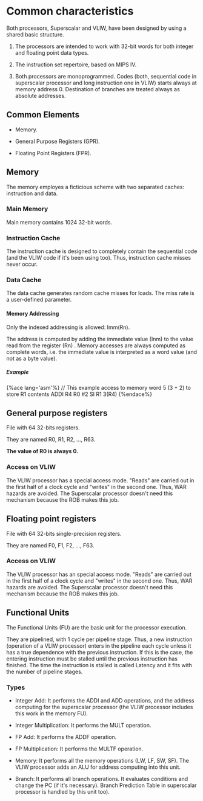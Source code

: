 

# Common characteristics

Both processors, Superscalar and VLIW, have been designed by using a shared basic structure.

1. The processors are intended to work with 32-bit words for both integer and floating point data types.

2. The instruction set repertoire, based on MIPS IV.

3. Both processors are monoprogrammed. Codes (both, sequential code in superscalar processor and long instruction one in VLIW) starts always at memory address 0. Destination of branches are treated always as absolute addresses.

## Common Elements

* Memory.

* General Purpose Registers (GPR).

* Floating Point Registers (FPR).

## Memory 

The memory employes a ficticious scheme with two separated caches: instruction and data.

### Main Memory

Main memory contains 1024 32-bit words.

### Instruction Cache

The instruction cache is designed to completely contain the sequential code (and the VLIW code if it's been using too). Thus, instruction cache misses never occur.

### Data Cache

The data cache generates random cache misses for loads. The miss rate is a user-defined parameter.

#### Memory Addressing

Only the indexed addressing is allowed: Imm(Rn).

The address is computed by adding the immediate value (Inm) to the value read from the register (Rn) . 
Memory accesses are always computed as complete words, i.e. the immediate value is interpreted as a word value (and not as a byte value). 

##### Example

{%ace lang='asm'%}
// This example access to memory word 5 (3 + 2) to store R1 contents
ADDI	 R4 R0 #2
SI		 R1 3(R4)
{%endace%}


## General purpose registers

File with 64 32-bits registers.

They are named R0, R1, R2, ..., R63.

**The value of R0 is always 0.**

### Access on VLIW

The VLIW processor has a special access mode. "Reads" are carried out in the first half of a clock cycle and "writes" in the second one. Thus, WAR hazards are avoided. The Superscalar processor doesn't need this mechanism because the ROB makes this job.


## Floating point registers

File with 64 32-bits single-precision registers.

They are named F0, F1, F2, ..., F63.


### Access on VLIW

The VLIW processor has an special access mode. "Reads" are carried out in the first half of a clock cycle and "writes" in the second one. Thus, WAR hazards are avoided. The Superscalar processor doesn't need this mechanism because the ROB makes this job.

## Functional Units

The Functional Units (FU) are the basic unit for the processor execution.

They are pipelined, with 1 cycle per pipeline stage. Thus, a new instruction (operation of a VLIW processor) enters in the pipeline each cycle unless it has a true dependence with the previous instruction. If this is the case, the entering instruction must be stalled until the previous instruction has finished. The time the instruction is stalled is called Latency and it fits with the number of pipeline stages.


### Types

* Integer Add: It performs the ADDI and ADD operations, and the address computing for the superscalar processor (the VLIW processor includes this work in the memory FU).

* Integer Multiplication: It performs the MULT operation.

* FP Add: It performs the ADDF operation.

* FP Multiplication: It performs the MULTF operation.

* Memory: It performs all the memory operations (LW, LF, SW, SF). The VLIW processor adds an ALU for address computing into this unit. 

* Branch: It performs all branch operations. It evaluates conditions and change the PC (if it's necessary). Branch Prediction Table in superscalar processor is handled by this unit too).
